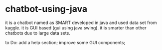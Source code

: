 # chatbot-using-java
it is a chatbot named as SMART developed in java and used data set from kaggle.
it is GUI based (gui using java swing).
it is smarter than other chatbots due to large data sets.




to Do:
   add a help section;
   improve some GUI components;
   
